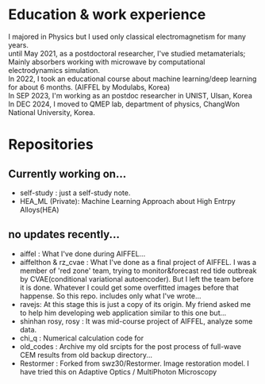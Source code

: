# Education & work experience
I majored in Physics but I used only classical electromagnetism for many years.  
until May 2021, as a postdoctoral researcher, I've studied metamaterials; Mainly absorbers working with microwave by computational electrodynamics simulation.   
In 2022, I took an educational course about machine learning/deep learning for about 6 months. (AIFFEL by Modulabs, Korea)  
In SEP 2023, I'm working as an postdoc researcher in UNIST, Ulsan, Korea
In DEC 2024, I moved to QMEP lab, department of physics, ChangWon National University, Korea.

# Repositories
## Currently working on...
- self-study : just a self-study note.
- HEA_ML (Private): Machine Learning Approach about High Entrpy Alloys(HEA)
## no updates recently...
- aiffel : What I've done during AIFFEL...
- aiffelthon & rz_cvae : What I've done as a final project of AIFFEL. I was a member of 'red zone' team, trying to monitor&forecast red tide outbreak by CVAE(conditional variational autoencoder). But I left the team before it is done. Whatever I could get some overfitted images before that happense. So this repo. includes only what I've wrote...
- ravejs: At this stage this is just a copy of its origin. My friend asked me to help him developing web application similar to this one but...
- shinhan rosy, rosy : It was mid-course project of AIFFEL, analyze some data.
- chi_q : Numerical calculation code for 
- old_codes : Archive my old srcipts for the post process of full-wave CEM results from old backup directory...
- Restormer : Forked from swz30/Restormer. Image restoration model. I have tried this on Adaptive Optics / MultiPhoton Microscopy
